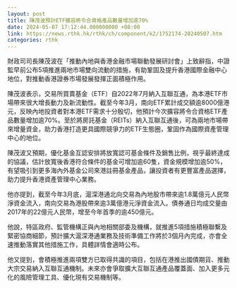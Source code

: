 ```yaml
---
layout: post
title: 陳茂波預計ETF擴容將令合資格產品數量增加逾70%
date: 2024-05-07 17:12:44.000000000 +08:00
link: https://news.rthk.hk/rthk/ch/component/k2/1752174-20240507.htm
categories: rthk
---
```


財政司司長陳茂波在「推動內地與香港金融市場聯動發展研討會」上致辭指，中證監早前公布5項推進兩地市場雙向流動的措施，有助鞏固及提升香港國際金融中心地位，對推動香港證券市場發展發揮正面積極作用。

陳茂波表示，交易所買賣基金（ETF）自2022年7月納入互聯互通，為本港ETF市場帶來很大增長動力及新流動性。截至今年3月，南向ETF累計成交額逾8000億港元，反映內地投資者對本港ETF需求十分殷切，他預計今次擴容將令合資格ETF產品數量增加逾70%。至於將房託基金（REITs）納入互聯互通後，可為兩地市場帶來增量資金，助力香港打造更具國際競爭力的ETF生態圈，鞏固作為國際資產管理中心的地位。

陳茂波又預期，優化基金互認安排將放寬認可基金條件及銷售比例，視乎最終達成的協議，估計放寬後香港符合條件的基金可增加逾60隻，資金規模增加逾50%，有望吸引到更多海內外基金公司來港註冊基金產品，讓投資者有更豐富產品選擇，助力提升香港資產管理中心業務。

他亦提到，截至今年3月底，滬深港通北向交易為內地股市帶來逾1.8萬億元人民幣淨資金流入，南向交易為港股帶來逾3萬億港元淨資金流入。債券通日均成交量由2017年的22億元人民幣，增至今年首季的逾450億元。

他說，特區政府、監管機構正與內地相關部委及機構，就推進5項措施積極聯繫及緊密協商細節，預計擴大滬深港通業務及技術準備工作將於3個月內完成，亦會全速推動落實其他措施工作，具體詳情會適時公布。

他又提到，會積極推進兩項雙方已取得共識的項目，包括在港推出國債期貨、推動大宗交易納入互聯互通機制。未來亦會爭取擴大互聯互通產品覆蓋面、加入更多元化的風險管理工具、優化現有交易機制等。
